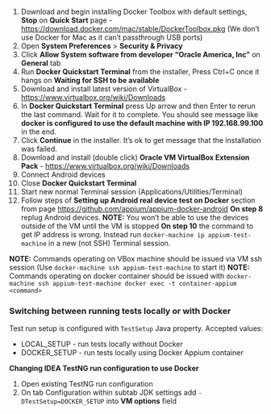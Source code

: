 1. Download and begin installing Docker Toolbox with default settings,
**Stop** on **Quick Start** page - https://download.docker.com/mac/stable/DockerToolbox.pkg
(We don’t use Docker for Mac as it can’t passthrough USB ports)
2. Open **System Preferences** > **Security & Privacy**
3. Click **Allow System software from developer “Oracle America, Inc”** on **General** tab
4. Run **Docker Quickstart Terminal** from the installer, Press Ctrl+C once it hangs on **Waiting for SSH to be available**
5. Download and install latest version of VirtualBox - https://www.virtualbox.org/wiki/Downloads
6. In **Docker Quickstart Terminal** press Up arrow and then Enter to rerun the last command. Wait for it to complete. You should see message like **docker is configured to use the default machine with IP 192.168.99.100** in the end.
7. Click **Continue** in the installer. It’s ok to get message that the installation was failed.
8. Download and install (double click) **Oracle VM VirtualBox Extension Pack** - https://www.virtualbox.org/wiki/Downloads
9. Connect Android devices
10. Close **Docker Quickstart Terminal**
11. Start new normal Terminal session (Applications/Utilities/Terminal)
12. Follow steps of **Setting up Android real device test on Docker** section from page https://github.com/appium/appium-docker-android
**On step 8** replug Android devices. **NOTE:** You won’t be able to use the devices outside of the VM until the VM is stopped
**On step 10** the command to get IP address is wrong. Instead run `docker-machine ip appium-test-machine` in a new (not SSH) Terminal session.

**NOTE:** Commands operating on VBox machine should be issued via VM ssh session (Use `docker-machine ssh appium-test-machine` to start it)
**NOTE:** Commands operating on docker container should be issued with `docker-machine ssh appium-test-machine docker exec -t container-appium <command>`

### Switching between running tests locally or with Docker ###
Test run setup is configured with `TestSetup` Java property.
Accepted values:
* LOCAL_SETUP - run tests locally without Docker
* DOCKER_SETUP - run tests locally using Docker Appium container

**Changing IDEA TestNG run configuration to use Docker**
1. Open existing TestNG run configuration
2. On tab Configuration within subtab JDK settings add
  `-DTestSetup=DOCKER_SETUP` into **VM options** field